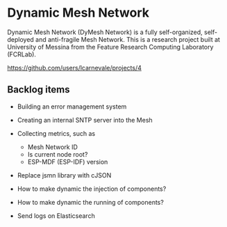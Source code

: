 # Dynamic Mesh Network

Dynamic Mesh Network (DyMesh Network) is a fully self-organized, self-deployed and anti-fragile Mesh Network. This is a research project built at University of Messina from the Feature Research Computing Laboratory (FCRLab).


https://github.com/users/lcarnevale/projects/4

## Backlog items
- Building an error management system
- Creating an internal SNTP server into the Mesh
- Collecting metrics, such as
    
    - Mesh Network ID
    - Is current node root?
    - ESP-MDF (ESP-IDF) version

- Replace jsmn library with cJSON
- How to make dynamic the injection of components?
- How to make dynamic the running of components?
- Send logs on Elasticsearch